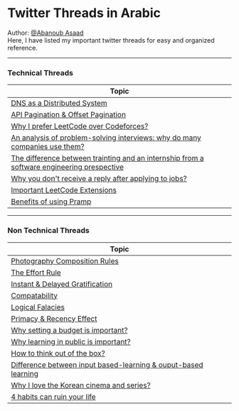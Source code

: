 # Twitter Threads in Arabic 
Author: [@Abanoub Asaad](https://twitter.com/abanoub7asaad) <br>
Here, I have listed my important twitter threads for easy and organized reference.

---

### Technical Threads

|                                             Topic                                                                                                          |
| ---------------------------------------------------------------------------------------------------------------------------------------------------------- |
| [DNS as a Distributed System](https://twitter.com/abanoub7asaad/status/1616435515313786882)                                                                |
| [API Pagination & Offset Pagination](https://twitter.com/abanoub7asaad/status/1648067195296010244?t=Z6JrV9iTqiDfBzJil00PZA&s=19)                                                               | 
| [Why I prefer LeetCode over Codeforces?](https://twitter.com/abanoub7asaad/status/1614348771026141184)                                                     |
| [An analysis of problem-solving interviews: why do many companies use them?](https://twitter.com/abanoub7asaad/status/1600943357336788992)                 |
| [The difference between trainting and an internship from a software engineering prespective](https://twitter.com/abanoub7asaad/status/1439976692026646533) |
| [Why you don't receive a reply after applying to jobs?](https://twitter.com/abanoub7asaad/status/1530124073686155264)                                      |
| [Important LeetCode Extensions](https://twitter.com/abanoub7asaad/status/1488617465085108234)                                                              |
| [Benefits of using Pramp](https://twitter.com/abanoub7asaad/status/1480500962775162883)                                                                    |

----

### Non Technical Threads

|                                             Topic                                                                                                          |
| ---------------------------------------------------------------------------------------------------------------------------------------------------------  |
| [Photography Composition Rules](https://twitter.com/abanoub7asaad/status/1613992623701889025)                                                              | 
| [The Effort Rule](https://twitter.com/abanoub7asaad/status/1647185540746297345)                                                                            |
| [Instant & Delayed Gratification](https://twitter.com/abanoub7asaad/status/1644443785382838278)                                                            |
| [Compatability](https://twitter.com/abanoub7asaad/status/1636855509897576451)                                                                              |
| [Logical Falacies](https://twitter.com/abanoub7asaad/status/1471793994879356929)                                                                           | 
| [Primacy & Recency Effect](https://twitter.com/abanoub7asaad/status/1479034056578895873)                                                                   |
| [Why setting a budget is important?](https://twitter.com/abanoub7asaad/status/1608798519367983105)                                                         |
| [Why learning in public is important?](https://twitter.com/abanoub7asaad/status/1602715342379384833)                                                       |
| [How to think out of the box?](https://twitter.com/abanoub7asaad/status/1591870516302077954)                                                               |
| [Difference between input based-learning & ouput-based learning](https://twitter.com/abanoub7asaad/status/1511040229788078089)                             |
| [Why I love the Korean cinema and series?](https://twitter.com/abanoub7asaad/status/1489798341047300098)                                                   |
| [4 habits can ruin your life](https://twitter.com/abanoub7asaad/status/1463429158491488257?t=3AJDsfXcXfcBQZlT2g_ELQ&s=19) |
